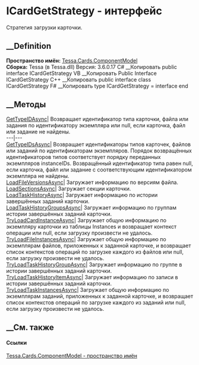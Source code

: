 # ICardGetStrategy - интерфейс
Стратегия загрузки карточки.
## __Definition
 **Пространство имён:**
[Tessa.Cards.ComponentModel](N_Tessa_Cards_ComponentModel.htm)  
 **Сборка:** Tessa (в Tessa.dll) Версия: 3.6.0.17
C# __Копировать
     public interface ICardGetStrategy
VB __Копировать
     Public Interface ICardGetStrategy
C++ __Копировать
     public interface class ICardGetStrategy
F# __Копировать
     type ICardGetStrategy = interface end
##  __Методы
[GetTypeIDAsync](M_Tessa_Cards_ComponentModel_ICardGetStrategy_GetTypeIDAsync.htm)|
Возвращает идентификатор типа карточки, файла или задания по идентификатору
экземпляра или null, если карточка, файл или задание не найдены.  
---|---  
[GetTypeIDsAsync](M_Tessa_Cards_ComponentModel_ICardGetStrategy_GetTypeIDsAsync.htm)|
Возвращает идентификаторы типов карточек, файлов или заданий по
идентификаторам экземпляров. Порядок возвращённых идентификаторов типов
соответствует порядку переданных экземпляров instanceIDs. Возвращённый
идентификатор типа равен null, если карточка, файл или задание с
соответствующим идентификатором экземпляра не найдены.  
[LoadFileVersionsAsync](M_Tessa_Cards_ComponentModel_ICardGetStrategy_LoadFileVersionsAsync.htm)|
Загружает информацию по версиям файла.  
[LoadSectionsAsync](M_Tessa_Cards_ComponentModel_ICardGetStrategy_LoadSectionsAsync.htm)|
Загружает секции карточки.  
[LoadTaskHistoryAsync](M_Tessa_Cards_ComponentModel_ICardGetStrategy_LoadTaskHistoryAsync.htm)|
Загружает информацию по истории завершённых заданий карточки.  
[LoadTaskHistoryGroupsAsync](M_Tessa_Cards_ComponentModel_ICardGetStrategy_LoadTaskHistoryGroupsAsync.htm)|
Загружает информацию по группам истории завершённых заданий карточки.  
[TryLoadCardInstanceAsync](M_Tessa_Cards_ComponentModel_ICardGetStrategy_TryLoadCardInstanceAsync.htm)|
Загружает общую информацию по экземпляру карточки из таблицы Instances и
возвращает контекст операции или null, если загрузку произвести не удалось.  
[TryLoadFileInstancesAsync](M_Tessa_Cards_ComponentModel_ICardGetStrategy_TryLoadFileInstancesAsync.htm)|
Загружает общую информацию по экземплярам файлов, приложенных к заданной
карточке, и возвращает список контекстов операций по загрузке каждого из
файлов или null, если загрузку произвести не удалось.  
[TryLoadTaskHistoryGroupAsync](M_Tessa_Cards_ComponentModel_ICardGetStrategy_TryLoadTaskHistoryGroupAsync.htm)|
Загружает информацию по группе в истории завершённых заданий карточки.  
[TryLoadTaskHistoryItemAsync](M_Tessa_Cards_ComponentModel_ICardGetStrategy_TryLoadTaskHistoryItemAsync.htm)|
Загружает информацию по записи в истории завершённых заданий карточки.  
[TryLoadTaskInstancesAsync](M_Tessa_Cards_ComponentModel_ICardGetStrategy_TryLoadTaskInstancesAsync.htm)|
Загружает общую информацию по экземплярам заданий, приложенных к заданной
карточке, и возвращает список контекстов операций по загрузке каждого из
заданий или null, если загрузку произвести не удалось.  
## __См. также
#### Ссылки
[Tessa.Cards.ComponentModel - пространство
имён](N_Tessa_Cards_ComponentModel.htm)
